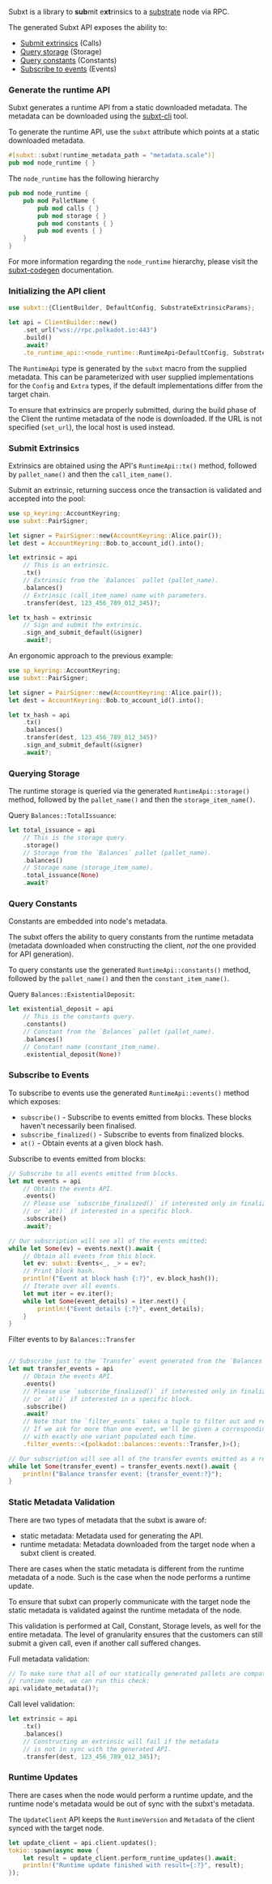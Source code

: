 Subxt is a library to **sub**mit e**xt**rinsics to a [substrate](https://github.com/paritytech/substrate) node via RPC.

The generated Subxt API exposes the ability to:
- [Submit extrinsics](https://docs.substrate.io/v3/concepts/extrinsics/) (Calls)
- [Query storage](https://docs.substrate.io/v3/runtime/storage/) (Storage)
- [Query constants](https://docs.substrate.io/how-to-guides/v3/basics/configurable-constants/) (Constants)
- [Subscribe to events](https://docs.substrate.io/v3/runtime/events-and-errors/) (Events)


### Generate the runtime API

Subxt generates a runtime API from a static downloaded metadata. The metadata can be downloaded using the
[subxt-cli](https://crates.io/crates/subxt-cli) tool.

To generate the runtime API, use the `subxt` attribute which points at a static downloaded
metadata.

```rust
#[subxt::subxt(runtime_metadata_path = "metadata.scale")]
pub mod node_runtime { }
```

The `node_runtime` has the following hierarchy

```rust
pub mod node_runtime {
    pub mod PalletName {
        pub mod calls { }
        pub mod storage { }
        pub mod constants { }
        pub mod events { }
    }
}
```

For more information regarding the `node_runtime` hierarchy, please visit the
[subxt-codegen](https://docs.rs/subxt-codegen/latest/subxt_codegen/) documentation.


### Initializing the API client

```rust
use subxt::{ClientBuilder, DefaultConfig, SubstrateExtrinsicParams};

let api = ClientBuilder::new()
    .set_url("wss://rpc.polkadot.io:443")
    .build()
    .await?
    .to_runtime_api::<node_runtime::RuntimeApi<DefaultConfig, SubstrateExtrinsicParams<DefaultConfig>>>();
```

The `RuntimeApi` type is generated by the `subxt` macro from the supplied metadata. This can be parameterized with user
supplied implementations for the `Config` and `Extra` types, if the default implementations differ from the target
chain.

To ensure that extrinsics are properly submitted, during the build phase of the Client the
runtime metadata of the node is downloaded. If the URL is not specified (`set_url`), the local host is used instead.


### Submit Extrinsics

Extrinsics are obtained using the API's `RuntimeApi::tx()` method, followed by `pallet_name()` and then the
`call_item_name()`.

Submit an extrinsic, returning success once the transaction is validated and accepted into the pool:

```rust
use sp_keyring::AccountKeyring;
use subxt::PairSigner;

let signer = PairSigner::new(AccountKeyring::Alice.pair());
let dest = AccountKeyring::Bob.to_account_id().into();

let extrinsic = api
    // This is an extrinsic.
    .tx()
    // Extrinsic from the `Balances` pallet (pallet_name).
    .balances()
    // Extrinsic (call_item_name) name with parameters.
    .transfer(dest, 123_456_789_012_345)?;

let tx_hash = extrinsic
    // Sign and submit the extrinsic.
    .sign_and_submit_default(&signer)
    .await?;
```

An ergonomic approach to the previous example:

```rust
use sp_keyring::AccountKeyring;
use subxt::PairSigner;

let signer = PairSigner::new(AccountKeyring::Alice.pair());
let dest = AccountKeyring::Bob.to_account_id().into();

let tx_hash = api
    .tx()
    .balances()
    .transfer(dest, 123_456_789_012_345)?
    .sign_and_submit_default(&signer)
    .await?;
```


### Querying Storage

The runtime storage is queried via the generated `RuntimeApi::storage()` method, followed by the `pallet_name()` and
then the `storage_item_name()`.

Query `Balances::TotalIssuance`:

```rust
let total_issuance = api
    // This is the storage query.
    .storage()
    // Storage from the `Balances` pallet (pallet_name).
    .balances()
    // Storage name (storage_item_name).
    .total_issuance(None)
    .await?
```


### Query Constants

Constants are embedded into node's metadata.

The subxt offers the ability to query constants from the runtime metadata (metadata downloaded when constructing
the client, *not* the one provided for API generation).

To query constants use the generated `RuntimeApi::constants()` method, followed by the `pallet_name()` and then the
`constant_item_name()`.

Query `Balances::ExistentialDeposit`:

```rust
let existential_deposit = api
    // This is the constants query.
    .constants()
    // Constant from the `Balances` pallet (pallet_name).
    .balances()
    // Constant name (constant_item_name).
    .existential_deposit(None)?
```


### Subscribe to Events

To subscribe to events use the generated `RuntimeApi::events()` method which exposes:
- `subscribe()` - Subscribe to events emitted from blocks. These blocks haven't necessarily been finalised.
- `subscribe_finalized()` - Subscribe to events from finalized blocks.
- `at()` - Obtain events at a given block hash.

Subscribe to events emitted from blocks:

```rust
// Subscribe to all events emitted from blocks.
let mut events = api
    // Obtain the events API.
    .events()
    // Please use `subscribe_finalized()` if interested only in finalized blocks,
    // or `at()` if interested in a specific block.
    .subscribe()
    .await?;

// Our subscription will see all of the events emitted:
while let Some(ev) = events.next().await {
    // Obtain all events from this block.
    let ev: subxt::Events<_, _> = ev?;
    // Print block hash.
    println!("Event at block hash {:?}", ev.block_hash());
    // Iterate over all events.
    let mut iter = ev.iter();
    while let Some(event_details) = iter.next() {
        println!("Event details {:?}", event_details);
    }
}
```

Filter events to by `Balances::Transfer`

```rust

// Subscribe just to the `Transfer` event generated from the `Balances` pallet.
let mut transfer_events = api
    // Obtain the events API.
    .events()
    // Please use `subscribe_finalized()` if interested only in finalized blocks,
    // or `at()` if interested in a specific block.
    .subscribe()
    .await?
    // Note that the `filter_events` takes a tuple to filter out and return events (1-tuple provided)
    // If we ask for more than one event, we'll be given a corresponding tuple of `Option`'s,
    // with exactly one variant populated each time.
    .filter_events::<(polkadot::balances::events::Transfer,)>();

// Our subscription will see all of the transfer events emitted as a result of this:
while let Some(transfer_event) = transfer_events.next().await {
    println!("Balance transfer event: {transfer_event:?}");
}
```

### Static Metadata Validation

There are two types of metadata that the subxt is aware of:
- static metadata: Metadata used for generating the API.
- runtime metadata: Metadata downloaded from the target node when a subxt client is created.

There are cases when the static metadata is different from the runtime metadata of a node.
Such is the case when the node performs a runtime update.

To ensure that subxt can properly communicate with the target node the static metadata is validated
against the runtime metadata of the node.

This validation is performed at Call, Constant, Storage levels, as well for the entire metadata.
The level of granularity ensures that the customers can still submit a given call, even if another
call suffered changes.

Full metadata validation:

```rust
// To make sure that all of our statically generated pallets are compatible with the
// runtime node, we can run this check:
api.validate_metadata()?;
```

Call level validation:

```rust
let extrinsic = api
    .tx()
    .balances()
    // Constructing an extrinsic will fail if the metadata
    // is not in sync with the generated API.
    .transfer(dest, 123_456_789_012_345)?;
```

### Runtime Updates

There are cases when the node would perform a runtime update, and the runtime node's metadata would be
out of sync with the subxt's metadata.

The `UpdateClient` API keeps the `RuntimeVersion` and `Metadata` of the client synced with the target node.

```rust
let update_client = api.client.updates();
tokio::spawn(async move {
    let result = update_client.perform_runtime_updates().await;
    println!("Runtime update finished with result={:?}", result);
});
```
